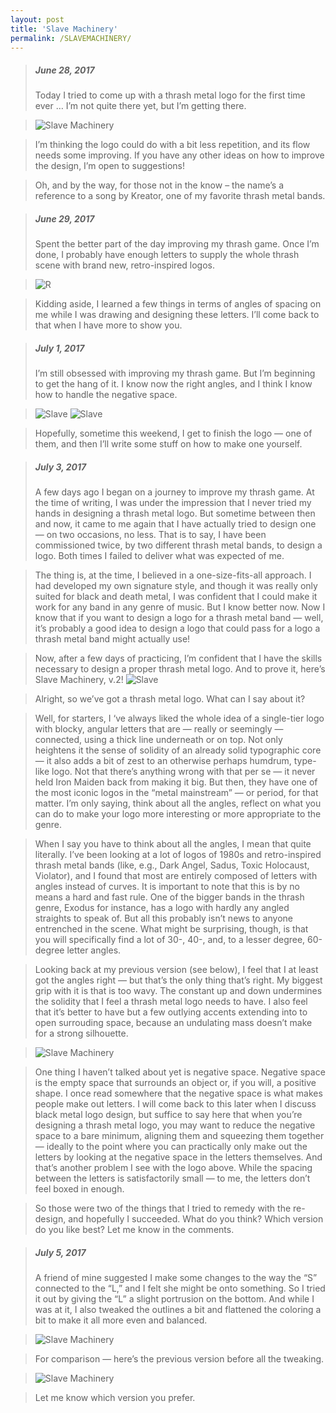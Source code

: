 ```yaml
---
layout: post
title: 'Slave Machinery'
permalink: /SLAVEMACHINERY/
---
```


> ##### June 28, 2017
> Today I tried to come up with a thrash metal logo for the first time ever … I’m not quite there yet, but I’m getting there.

> ![Slave Machinery](..\assets\img\projects\proj-3\slave1.webp) 

> I’m thinking the logo could do with a bit less repetition, and its flow needs some improving. If you have any other ideas on how to improve the design, I’m open to suggestions!

> Oh, and by the way, for those not in the know – the name’s a reference to a song by Kreator, one of my favorite thrash metal bands.

> ##### June 29, 2017
> Spent the better part of the day improving my thrash game. Once I’m done, I probably have enough letters to supply the whole thrash scene with brand new, retro-inspired logos. 

> ![R](..\assets\img\projects\proj-3\slave2.webp) 

> Kidding aside, I learned a few things in terms of angles of spacing on me while I was drawing and designing these letters. I’ll come back to that when I have more to show you.

> ##### July 1, 2017
> I’m still obsessed with improving my thrash game. But I’m beginning to get the hang of it. I know now the right angles, and I think I know how to handle the negative space.

> ![Slave](..\assets\img\projects\proj-3\slave3.webp) 
> ![Slave](..\assets\img\projects\proj-3\slave5.webp) 

> Hopefully, sometime this weekend, I get to finish the logo — one of them, and then I’ll write some stuff on how to make one yourself.

> ##### July 3, 2017
> A few days ago I began on a journey to improve my thrash game. At the time of writing, I was under the impression that I never tried my hands in designing a thrash metal logo. But sometime between then and now, it came to me again that I have actually tried to design one — on two occasions, no less. That is to say, I have been commissioned twice, by two different thrash metal bands, to design a logo. Both times I failed to deliver what was expected of me.

> The thing is, at the time, I believed in a one-size-fits-all approach. I had developed my own signature style, and though it was really only suited for black and death metal, I was confident that I could make it work for any band in any genre of music. But I know better now. Now I know that if you want to design a logo for a thrash metal band — well, it’s probably a good idea to design a logo that could pass for a logo a thrash metal band might actually use!

> Now, after a few days of practicing, I’m confident that I have the skills necessary to design a proper thrash metal logo. And to prove it, here’s Slave Machinery, v.2!
> ![Slave](..\assets\img\projects\proj-3\slave4.webp) 

> Alright, so we’ve got a thrash metal logo. What can I say about it?

> Well, for starters, I ‘ve always liked the whole idea of a single-tier logo with blocky, angular letters that are — really or seemingly — connected, using a thick line underneath or on top. Not only heightens it the sense of solidity of an already solid typographic core — it also adds a bit of zest to an otherwise perhaps humdrum, type-like logo. Not that there’s anything wrong with that per se — it never held Iron Maiden back from making it big. But then, they have one of the most iconic logos in the “metal mainstream” — or period, for that matter. I’m only saying, think about all the angles, reflect on what you can do to make your logo more interesting or more appropriate to the genre.

> When I say you have to think about all the angles, I mean that quite literally. I’ve been looking at a lot of logos of 1980s and retro-inspired thrash metal bands (like, e.g., Dark Angel, Sadus, Toxic Holocaust, Violator), and I found that most are entirely composed of letters with angles instead of curves.  It is important to note that this is by no means a hard and fast rule. One of the bigger bands in the thrash genre, Exodus for instance, has a logo with hardly any angled straights to speak of. But all this probably isn’t news to anyone entrenched in the scene. What might be surprising, though, is that you will specifically find a lot of 30-, 40-, and, to a lesser degree, 60-degree letter angles.

> Looking back at my previous version (see below), I feel that I at least got the angles right — but that’s the only thing that’s right. My biggest grip with it is that is too wavy. The constant up and down undermines the solidity that I feel a thrash metal logo needs to have. I also feel that it’s better to have but a few outlying accents extending into to open surrouding space, because an undulating mass doesn’t make for a strong silhouette.

> ![Slave Machinery](..\assets\img\projects\proj-3\slave1.webp) 

> One thing I haven’t talked about yet is negative space. Negative space is the empty space that surrounds an object or, if you will, a positive shape. I once read somewhere that the negative space is what makes people make out letters. I will come back to this later when I discuss black metal logo design, but suffice to say here that when you’re designing a thrash metal logo, you may want to reduce the negative space to a bare minimum, aligning them and squeezing them together — ideally to the point where you can practically only make out the letters by looking at the negative space in the letters themselves. And that’s another problem I see with the logo above. While the spacing between the letters is satisfactorily small — to me, the letters don’t feel boxed in enough.

> So those were two of the things that I tried to remedy with the re-design, and hopefully I succeeded. What do you think? Which version do you like best? Let me know in the comments.

> ##### July 5, 2017
> A friend of mine suggested I make some changes to the way the “S” connected to the “L,” and I felt she might be onto something. So I tried it out by giving the “L” a slight portrusion on the bottom. And while I was at it, I also tweaked the outlines a bit and flattened the coloring a bit to make it all more even and balanced.

> ![Slave Machinery](..\assets\img\projects\proj-3\slave6.webp) 

> For comparison — here’s the previous version before all the tweaking.

> ![Slave Machinery](..\assets\img\projects\proj-3\slave7.webp) 

> Let me know which version you prefer.